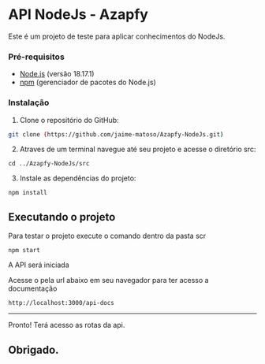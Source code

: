 # API NodeJs - Azapfy

Este é um projeto de teste para aplicar conhecimentos do NodeJs.

### Pré-requisitos

- [Node.js](https://nodejs.org/) (versão 18.17.1)
- [npm](https://www.npmjs.com/) (gerenciador de pacotes do Node.js)


### Instalação

1. Clone o repositório do GitHub:

```bash
git clone (https://github.com/jaime-matoso/Azapfy-NodeJs.git)
```

2. Atraves de um terminal navegue até seu projeto e acesse o diretório src:

```
cd ../Azapfy-NodeJs/src
```	
3. Instale as dependências do projeto:

```
npm install
```

## Executando o projeto

Para testar o projeto execute o comando dentro da pasta scr

```
npm start
```

A API será iniciada

Acesse o pela url abaixo em seu navegador para ter acesso a documentação

```
http://localhost:3000/api-docs
```

---
Pronto! Terá acesso as rotas da api.

Obrigado.
---
